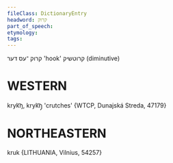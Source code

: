 ```yaml
---
fileClass: DictionaryEntry
headword: קרוק
part_of_speech: 
etymology: 
tags: 
---
```

קרוק
־עס
דער
'hook'
קרוטשיק
(diminutive)

WESTERN
========

kryk͡ŋ, kryk͡ŋ̩ 'crutches' {WTCP, Dunajská Streda, 47179}

NORTHEASTERN
==============

kruk {LITHUANIA, Vilnius, 54257}